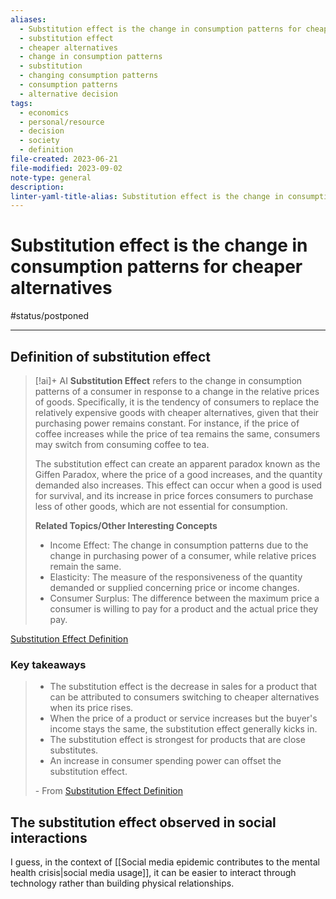 ```yaml
---
aliases:
  - Substitution effect is the change in consumption patterns for cheaper alternatives
  - substitution effect
  - cheaper alternatives
  - change in consumption patterns
  - substitution
  - changing consumption patterns
  - consumption patterns
  - alternative decision
tags:
  - economics
  - personal/resource
  - decision
  - society
  - definition
file-created: 2023-06-21
file-modified: 2023-09-02
note-type: general
description: 
linter-yaml-title-alias: Substitution effect is the change in consumption patterns for cheaper alternatives
---
```


# Substitution effect is the change in consumption patterns for cheaper alternatives

#status/postponed

---

## Definition of substitution effect

> [!ai]+ AI
> **Substitution Effect** refers to the change in consumption patterns of a consumer in response to a change in the relative prices of goods. Specifically, it is the tendency of consumers to replace the relatively expensive goods with cheaper alternatives, given that their purchasing power remains constant. For instance, if the price of coffee increases while the price of tea remains the same, consumers may switch from consuming coffee to tea.
>
> The substitution effect can create an apparent paradox known as the Giffen Paradox, where the price of a good increases, and the quantity demanded also increases. This effect can occur when a good is used for survival, and its increase in price forces consumers to purchase less of other goods, which are not essential for consumption.
>
> **Related Topics/Other Interesting Concepts**
>
> - Income Effect: The change in consumption patterns due to the change in purchasing power of a consumer, while relative prices remain the same.
> - Elasticity: The measure of the responsiveness of the quantity demanded or supplied concerning price or income changes.
> - Consumer Surplus: The difference between the maximum price a consumer is willing to pay for a product and the actual price they pay.

[Substitution Effect Definition](https://www.investopedia.com/terms/s/substitution-effect.asp)

### Key takeaways

> - The substitution effect is the decrease in sales for a product that can be attributed to consumers switching to cheaper alternatives when its price rises.
> - When the price of a product or service increases but the buyer's income stays the same, the substitution effect generally kicks in.
> - The substitution effect is strongest for products that are close substitutes.
> - An increase in consumer spending power can offset the substitution effect.
>
> \- From [Substitution Effect Definition](https://www.investopedia.com/terms/s/substitution-effect.asp)

## The substitution effect observed in social interactions

I guess, in the context of [[Social media epidemic contributes to the mental health crisis|social media usage]], it can be easier to interact through technology rather than building physical relationships.
